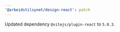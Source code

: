 ```yaml
---
'@arbeidstilsynet/design-react': patch
---
```


Updated dependency `@vitejs/plugin-react` to `5.0.3`.
